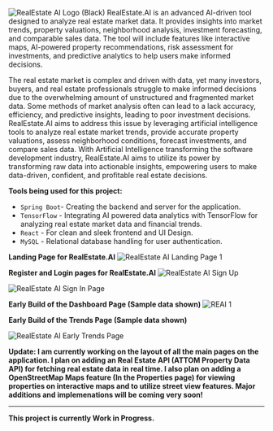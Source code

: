 ![RealEstate AI Logo (Black)](https://github.com/user-attachments/assets/ad231900-5d86-4367-9e41-12a3388eb2fe)
RealEstate.AI is an advanced AI-driven tool designed to analyze real estate market data. It provides insights into market trends, property valuations, neighborhood analysis, investment forecasting, and comparable sales data. The tool will include features like interactive maps, AI-powered property recommendations, risk assessment for investments, and predictive analytics to help users make informed decisions.

The real estate market is complex and driven with data, yet many investors, buyers, and real estate professionals struggle to make informed decisions due to the overwhelming amount of unstructured and fragmented market data. Some methods of market analysis often can lead to a lack accuracy, efficiency, and predictive insights, leading to poor investment decisions. RealEstate.AI aims to address this issue by leveraging artificial intelligence tools to analyze real estate market trends, provide accurate property valuations, assess neighborhood conditions, forecast investments, and compare sales data. With Artificial Intelligence transforming the software development industry, RealEstate.AI aims to utilize its power by transforming raw data into actionable insights, empowering users to make data-driven, confident, and profitable real estate decisions.

**Tools being used for this project:**

- `Spring Boot`- Creating the backend and server for the application.
- `TensorFlow` - Integrating AI powered data analytics with TensorFlow for analyzing real estate market data and financial trends.
- `React` - For clean and sleek frontend and UI Design.
- `MySQL` - Relational database handling for user authentication.

**Landing Page for RealEstate.AI**
![RealEstate AI Landing Page 1](https://github.com/user-attachments/assets/3bb49320-6e85-4c23-b3f7-cd7a0fff1976)

**Register and Login pages for RealEstate.AI**
![RealEstate AI Sign Up](https://github.com/user-attachments/assets/35cb6140-e3fd-48f2-b976-6694da18ca83)

![RealEstate AI Sign In Page](https://github.com/user-attachments/assets/520de861-1585-4f47-b055-c97734264482)

**Early Build of the Dashboard Page (Sample data shown)**
![REAI 1](https://github.com/user-attachments/assets/3d65790e-466b-4e48-9447-93083b4d3d12)

**Early Build of the Trends Page (Sample data shown)**

![RealEstate AI Early Trends Page](https://github.com/user-attachments/assets/f6bd6bfc-afd3-4382-a945-aaef88bec801)

**Update: I am currently working on the layout of all the main pages on the application.  I plan on adding an Real Estate API (ATTOM Property Data API) for fetching real estate data in real time. I also plan on adding a OpenStreetMap Maps feature (In the Properties page) for viewing properties on interactive maps and to utilize street view features. Major additions and implemenations will be coming very soon!**

-------------------------------------------------------------
**This project is currently Work in Progress.**
